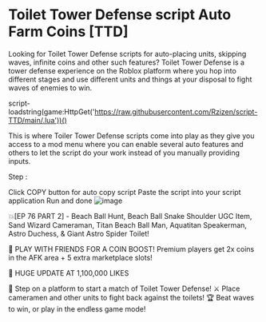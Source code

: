 # Toilet Tower Defense script Auto Farm Coins [TTD]
Looking for Toilet Tower Defense scripts for auto-placing units, skipping waves, infinite coins and other such features? Toilet Tower Defense is a tower defense experience on the Roblox platform where you hop into different stages and use different units and things at your disposal to fight waves of enemies to win.

script- loadstring(game:HttpGet('https://raw.githubusercontent.com/Rzizen/script-TTD/main/.lua'))()

This is where Toiler Tower Defense scripts come into play as they give you access to a mod menu where you can enable several auto features and others to let the script do your work instead of you manually providing inputs.

Step :

Click COPY button for auto copy script Paste the script into your script application Run and done
![image](https://github.com/user-attachments/assets/748d2432-ccf0-45d5-a9fd-26a9ee23ea36)

💥[EP 76 PART 2] - Beach Ball Hunt, Beach Ball Snake Shoulder UGC Item, Sand Wizard Cameraman, Titan Beach Ball Man, Aquatitan Speakerman, Astro Duchess, & Giant Astro Spider Toilet!

🤝 PLAY WITH FRIENDS FOR A COIN BOOST!
Premium players get 2x coins in the AFK area + 5 extra marketplace slots!

🎉 HUGE UPDATE AT 1,100,000 LIKES

🌟 Step on a platform to start a match of Toilet Tower Defense!
⚔️ Place cameramen and other units to fight back against the toilets!
🏆 Beat waves to win, or play in the endless game mode!
